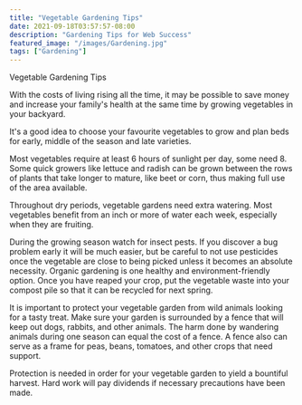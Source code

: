```yaml
---
title: "Vegetable Gardening Tips"
date: 2021-09-18T03:57:57-08:00
description: "Gardening Tips for Web Success"
featured_image: "/images/Gardening.jpg"
tags: ["Gardening"]
---
```


Vegetable Gardening Tips

With the costs of living rising all the time, it may be possible to save money and increase your family's health at the same time by growing vegetables in your backyard.

It's a good idea to choose your favourite vegetables to grow and plan beds for early, middle of the season and late varieties. 

Most vegetables require at least 6 hours of sunlight per day, some need 8. Some quick growers like lettuce and radish can be grown between the rows of plants that take longer to mature, like beet or corn, thus making full use of the area available. 

Throughout dry periods, vegetable gardens need extra watering. Most vegetables benefit from an inch or more of water each week, especially when they are fruiting. 

During the growing season watch for insect pests. If you discover a bug problem early it will be much easier, but be careful to not use pesticides once the vegetable are close to being picked unless it becomes an absolute necessity. Organic gardening is one healthy and environment-friendly option. Once you have reaped your crop, put the vegetable waste into your compost pile so that it can be recycled for next spring. 

It is important to protect your vegetable garden from wild animals looking for a tasty treat. Make sure your garden is surrounded by a fence that will keep out dogs, rabbits, and other animals. The harm done by wandering animals during one season can equal the cost of a fence. A fence also can serve as a frame for peas, beans, tomatoes, and other crops that need support. 

Protection is needed in order for your vegetable garden to yield a bountiful harvest. Hard work will pay dividends if necessary precautions have been made. 
